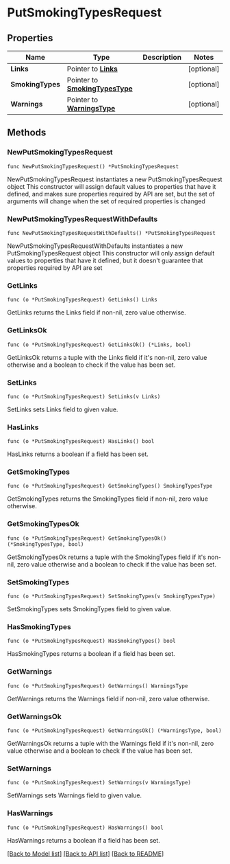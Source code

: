 # PutSmokingTypesRequest

## Properties

Name | Type | Description | Notes
------------ | ------------- | ------------- | -------------
**Links** | Pointer to [**Links**](Links.md) |  | [optional] 
**SmokingTypes** | Pointer to [**SmokingTypesType**](SmokingTypesType.md) |  | [optional] 
**Warnings** | Pointer to [**WarningsType**](WarningsType.md) |  | [optional] 

## Methods

### NewPutSmokingTypesRequest

`func NewPutSmokingTypesRequest() *PutSmokingTypesRequest`

NewPutSmokingTypesRequest instantiates a new PutSmokingTypesRequest object
This constructor will assign default values to properties that have it defined,
and makes sure properties required by API are set, but the set of arguments
will change when the set of required properties is changed

### NewPutSmokingTypesRequestWithDefaults

`func NewPutSmokingTypesRequestWithDefaults() *PutSmokingTypesRequest`

NewPutSmokingTypesRequestWithDefaults instantiates a new PutSmokingTypesRequest object
This constructor will only assign default values to properties that have it defined,
but it doesn't guarantee that properties required by API are set

### GetLinks

`func (o *PutSmokingTypesRequest) GetLinks() Links`

GetLinks returns the Links field if non-nil, zero value otherwise.

### GetLinksOk

`func (o *PutSmokingTypesRequest) GetLinksOk() (*Links, bool)`

GetLinksOk returns a tuple with the Links field if it's non-nil, zero value otherwise
and a boolean to check if the value has been set.

### SetLinks

`func (o *PutSmokingTypesRequest) SetLinks(v Links)`

SetLinks sets Links field to given value.

### HasLinks

`func (o *PutSmokingTypesRequest) HasLinks() bool`

HasLinks returns a boolean if a field has been set.

### GetSmokingTypes

`func (o *PutSmokingTypesRequest) GetSmokingTypes() SmokingTypesType`

GetSmokingTypes returns the SmokingTypes field if non-nil, zero value otherwise.

### GetSmokingTypesOk

`func (o *PutSmokingTypesRequest) GetSmokingTypesOk() (*SmokingTypesType, bool)`

GetSmokingTypesOk returns a tuple with the SmokingTypes field if it's non-nil, zero value otherwise
and a boolean to check if the value has been set.

### SetSmokingTypes

`func (o *PutSmokingTypesRequest) SetSmokingTypes(v SmokingTypesType)`

SetSmokingTypes sets SmokingTypes field to given value.

### HasSmokingTypes

`func (o *PutSmokingTypesRequest) HasSmokingTypes() bool`

HasSmokingTypes returns a boolean if a field has been set.

### GetWarnings

`func (o *PutSmokingTypesRequest) GetWarnings() WarningsType`

GetWarnings returns the Warnings field if non-nil, zero value otherwise.

### GetWarningsOk

`func (o *PutSmokingTypesRequest) GetWarningsOk() (*WarningsType, bool)`

GetWarningsOk returns a tuple with the Warnings field if it's non-nil, zero value otherwise
and a boolean to check if the value has been set.

### SetWarnings

`func (o *PutSmokingTypesRequest) SetWarnings(v WarningsType)`

SetWarnings sets Warnings field to given value.

### HasWarnings

`func (o *PutSmokingTypesRequest) HasWarnings() bool`

HasWarnings returns a boolean if a field has been set.


[[Back to Model list]](../README.md#documentation-for-models) [[Back to API list]](../README.md#documentation-for-api-endpoints) [[Back to README]](../README.md)


